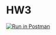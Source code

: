 # HW3
[![Run in Postman](https://run.pstmn.io/button.svg)](https://app.getpostman.com/run-collection/b9c16dba537b9285499b)
